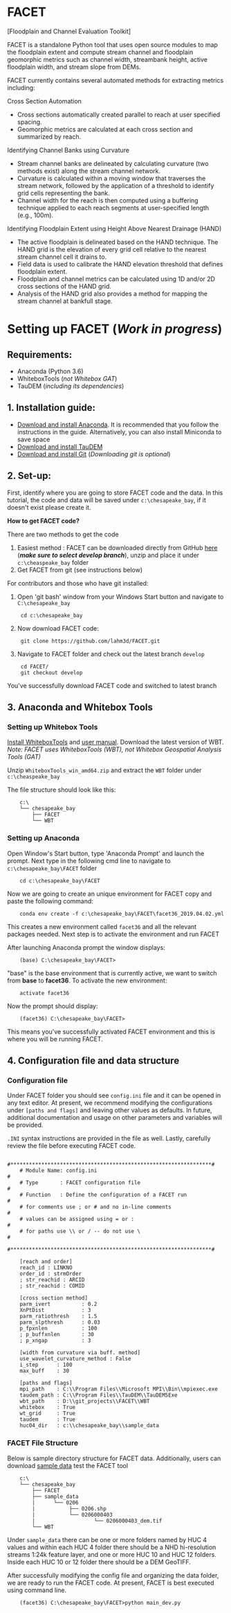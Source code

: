 # FACET
[Floodplain and Channel Evaluation Toolkit]

FACET is a standalone Python tool that uses open source modules to map the floodplain extent and compute stream channel and floodplain geomorphic metrics such as channel width, streambank height, active floodplain width, and stream slope from DEMs. 

FACET currently contains several automated methods for extracting metrics including:

Cross Section Automation
- Cross sections automatically created parallel to reach at user specified spacing.
- Geomorphic metrics are calculated at each cross section and summarized by reach.

Identifying Channel Banks using Curvature
- Stream channel banks are delineated by calculating curvature (two methods exist) along the stream channel network.
- Curvature is calculated within a moving window that traverses the stream network, followed by the application of a threshold to identify grid cells representing the bank.
- Channel width for the reach is then computed using a buffering technique applied to each reach segments at user-specified length (e.g., 100m).

Identifying Floodplain Extent using Height Above Nearest Drainage (HAND)
- The active floodplain is delineated based on the HAND technique. The HAND grid is the elevation of every grid cell relative to the nearest stream channel cell it drains to. 
- Field data is used to calibrate the HAND elevation threshold that defines floodplain extent.
- Floodplain and channel metrics can be calculated using 1D and/or 2D cross sections of the HAND grid.
- Analysis of the HAND grid also provides a method for mapping the stream channel at bankfull stage.


# Setting up FACET (***Work in progress***)

## Requirements:
 
 * Anaconda (Python 3.6)
 * WhiteboxTools (*not Whitebox GAT*)
 * TauDEM  (*including its dependencies*)

## 1. Installation guide:
 * [Download and install Anaconda](https://docs.anaconda.com/anaconda/install/). It is recommended that you follow the instructions in the guide. Alternatively, you can also install Miniconda to save space
 * [Download and install TauDEM](http://hydrology.usu.edu/taudem/taudem5/downloads.html)
 * [Download and install Git](https://gitforwindows.org/) (*Downloading git is optional*) 

## 2. Set-up:

First, identify where you are going to store FACET code and the data. In this tutorial, the code and data will be saved under `c:\chesapeake_bay`, if it doesn't exist please create it. 

**How to get FACET code?** 

There are two methods to get the code

1. Easiest method : FACET can be downloaded directly from GitHub [here](https://github.com/lahm3d/FACET/archive/develop.zip) (***make sure to select develop branch***), unzip and place it under `c:\cheaspeake_bay` folder
2. Get FACET from git (see instructions below)


For contributors and those who have git installed:

1. Open 'git bash' window from your Windows Start button and navigate to `C:\chesapeake_bay` 
    
        cd c:\chesapeake_bay

2. Now download FACET code:
   
        git clone https://github.com/lahm3d/FACET.git

3. Navigate to FACET folder and check out the latest branch `develop`

        cd FACET/
        git checkout develop

You've successfully download FACET code and switched to latest branch

## 3. Anaconda and Whitebox Tools

### Setting up Whitebox Tools

[Install WhiteboxTools](https://www.uoguelph.ca/~hydrogeo/WhiteboxTools/download.html) and [user manual](https://jblindsay.github.io/wbt_book/intro.html). Download the latest version of WBT. *Note: FACET uses WhiteboxTools (WBT), not Whitebox Geospatial Analysis Tools (GAT)* 

Unzip `WhiteboxTools_win_amd64.zip` and extract the `WBT` folder under `c:\cheaspeake_bay`

The file structure should look like this:
       
        c:\
        └── chesapeake_bay
            ├── FACET
            └── WBT

### Setting up Anaconda

Open Window's Start button, type 'Anaconda Prompt' and launch the prompt. Next type in the following cmd line to navigate to `c:\chesapeake_bay\FACET` folder

        cd c:\chesapeake_bay\FACET

Now we are going to create an unique environment for FACET copy and paste the following command:

        conda env create -f c:\chesapeake_bay\FACET\facet36_2019.04.02.yml

This creates a new environment called `facet36` and all the relevant packages needed. Next step is to activate the environment and run FACET

After launching Anaconda prompt the window displays:

        (base) C:\chesapeake_bay\FACET>

"base" is the base environment that is currently active, we want to switch from **base** to **facet36**. To activate the new environment:

        activate facet36

Now the prompt should display: 

        (facet36) C:\chesapeake_bay\FACET>

This means you've successfully activated FACET environment and this is where you will be running FACET.

## 4. Configuration file and data structure

### Configuration file

Under FACET folder you should see `config.ini` file and it can be opened in any text editor. At present, we recommend modifying the configurations under `[paths and flags]` and leaving other values as defaults. In future, additional documentation and usage on other parameters and variables will be provided. 

`.INI` syntax instructions are provided in the file as well. Lastly, carefully review the file before executing FACET code.

        #*****************************************************************#
        # Module Name: config.ini                                         #
        # Type       : FACET configuration file                           #
        # Function   : Define the configuration of a FACET run            #
        # for comments use ; or # and no in-line comments                 #
        # values can be assigned using = or :                             #
        # for paths use \\ or / -- do not use \                           #
        #*****************************************************************#

        [reach and order]
        reach_id : LINKNO
        order_id : strmOrder
        ; str_reachid : ARCID
        ; str_reachid : COMID

        [cross section method]
        parm_ivert          : 0.2
        XnPtDist            : 3
        parm_ratiothresh    : 1.5
        parm_slpthresh      : 0.03
        p_fpxnlen           : 100
        ; p_buffxnlen       : 30
        ; p_xngap           : 3

        [width from curvature via buff. method]
        use_wavelet_curvature_method : False
        i_step      : 100
        max_buff    : 30

        [paths and flags]
        mpi_path    : C:\\Program Files\\Microsoft MPI\\Bin\\mpiexec.exe
        taudem_path : C:\\Program Files\\TauDEM\\TauDEM5Exe
        wbt_path    : D:\\git_projects\\FACET\\WBT
        whitebox    : True
        wt_grid     : True
        taudem      : True
        huc04_dir   : c:\\chesapeake_bay\\sample_data

### FACET File Structure

Below is sample directory structure for FACET data. Additionally, users can download [sample data](https://drive.google.com/file/d/1lS-6UgkDmnrGUD849ySZ8h9MDiNZeFoJ/view?usp=sharing) test the FACET tool

        c:\
        └── chesapeake_bay
            ├── FACET
            ├── sample_data
            |      └── 0206
            |           ├── 0206.shp
            |           └── 0206000403
            |                   └── 0206000403_dem.tif
            └── WBT

Under `sample_data` there can be one or more folders named by HUC 4 values and within each HUC 4 folder there should be a NHD hi-resolution streams 1:24k feature layer, and one or more HUC 10 and HUC 12 folders. Inside each HUC 10 or 12 folder there should be a DEM GeoTIFF.

After successfully modifying the config file and organizing the data folder, we are ready to run the FACET code. At present, FACET is best executed using command line.

        (facet36) C:\chesapeake_bay\FACET>python main_dev.py